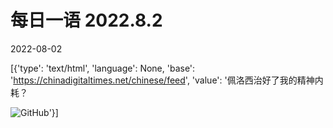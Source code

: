# 每日一语 2022.8.2

2022-08-02

[{'type': 'text/html', 'language': None, 'base': 'https://chinadigitaltimes.net/chinese/feed', 'value': '佩洛西治好了我的精神内耗？

![GitHub](https://chinadigitaltimes.net/chinese/files/2022/08/2022.8.2.2.jpg)'}]